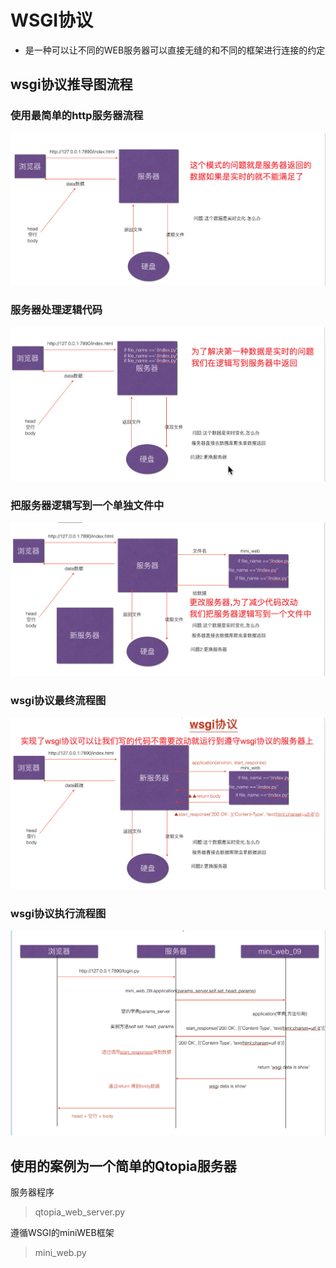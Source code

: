 # WSGI协议
 - 是一种可以让不同的WEB服务器可以直接无缝的和不同的框架进行连接的约定
 
## wsgi协议推导图流程
### 使用最简单的http服务器流程
![](images/05.png)
### 服务器处理逻辑代码
![](images/06.png)
### 把服务器逻辑写到一个单独文件中
![](images/07.png)
### wsgi协议最终流程图
![](images/04.png)
### wsgi协议执行流程图
![](images/08.png)

## 使用的案例为一个简单的Qtopia服务器
服务器程序

> qtopia_web_server.py

遵循WSGI的miniWEB框架

> mini_web.py